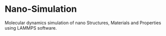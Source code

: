 # Nano-Simulation
Molecular dynamics simulation of nano Structures, Materials and Properties using LAMMPS software.
